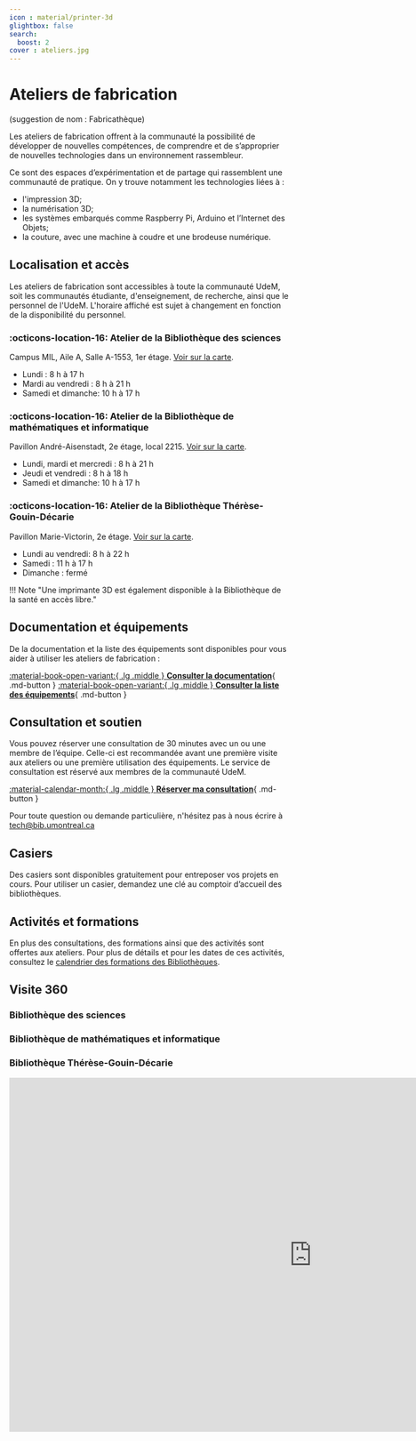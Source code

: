 ```yaml
---
icon : material/printer-3d
glightbox: false
search:
  boost: 2
cover : ateliers.jpg
---
```


# Ateliers de fabrication

(suggestion de nom : Fabricathèque)

Les ateliers de fabrication offrent à la communauté la possibilité de développer de nouvelles compétences, de comprendre et de s’approprier de nouvelles technologies dans un environnement rassembleur.

Ce sont des espaces d’expérimentation et de partage qui rassemblent une communauté de pratique. On y trouve notamment les technologies liées à :

- l'impression 3D;
- la numérisation 3D;
- les systèmes embarqués comme Raspberry Pi, Arduino et l’Internet des Objets;
- la couture, avec une machine à coudre et une brodeuse numérique.

## Localisation et accès

Les ateliers de fabrication sont accessibles à toute la communauté UdeM, soit les communautés étudiante, d'enseignement, de recherche, ainsi que le personnel de l'UdeM. L'horaire affiché est sujet à changement en fonction de la disponibilité du personnel.

### :octicons-location-16: Atelier de la Bibliothèque des sciences
Campus MIL, Aile A, Salle A-1553, 1er étage. [Voir sur la carte](https://maps.app.goo.gl/6HsLMAxoBWpQZgcD8).

- Lundi : 8 h à 17 h
- Mardi au vendredi : 8 h à 21 h
- Samedi et dimanche: 10 h à 17 h

### :octicons-location-16: Atelier de la Bibliothèque de mathématiques et informatique
Pavillon André-Aisenstadt, 2e étage, local 2215. [Voir sur la carte](https://maps.app.goo.gl/8nPFjk3nD4bDCcou5).

- Lundi, mardi et mercredi : 8 h à 21 h
- Jeudi et vendredi : 8 h à 18 h
- Samedi et dimanche: 10 h à 17 h


### :octicons-location-16: Atelier de la Bibliothèque Thérèse-Gouin-Décarie
Pavillon Marie-Victorin, 2e étage. [Voir sur la carte](https://maps.app.goo.gl/8nPFjk3nD4bDCcou5).

- Lundi au vendredi: 8 h à 22 h
- Samedi : 11 h à 17 h
- Dimanche : fermé

!!! Note "Une imprimante 3D est également disponible à la Bibliothèque de la santé en accès libre."

## Documentation et équipements

De la documentation et la liste des équipements sont disponibles pour vous aider à utiliser les ateliers de fabrication :

[:material-book-open-variant:{ .lg .middle } **Consulter la documentation**](../creatives/index.md){ .md-button  }
[:material-book-open-variant:{ .lg .middle } **Consulter la liste des équipements**](../creatives/index.md){ .md-button  }

## Consultation et soutien

Vous pouvez réserver une consultation de 30 minutes avec un ou une membre de l’équipe. Celle-ci est recommandée avant une première visite aux ateliers ou une première utilisation des équipements. Le service de consultation est réservé aux membres de la communauté UdeM.

[:material-calendar-month:{ .lg .middle } **Réserver ma consultation**](https://outlook.office365.com/owa/calendar/StudiodenregistrementdeBLSHTGD@Udemontreal.onmicrosoft.com/bookings/?skipRedirect=1){ .md-button }

Pour toute question ou demande particulière, n'hésitez pas à nous écrire à tech@bib.umontreal.ca

## Casiers
Des casiers sont disponibles gratuitement pour entreposer vos projets en cours. Pour utiliser un casier, demandez une clé au comptoir d’accueil des bibliothèques.

## Activités et formations
En plus des consultations, des formations ainsi que des activités sont offertes aux ateliers. Pour plus de détails et pour les dates de ces activités, consultez le [calendrier des formations des Bibliothèques](https://bib.umontreal.ca/formations/calendrier).

## Visite 360

### Bibliothèque des sciences

### Bibliothèque de mathématiques et informatique

### Bibliothèque Thérèse-Gouin-Décarie

<iframe src="https://bibumontreal.h5p.com/content/1292266434691659678/embed" aria-label="Bibliothèque Thérèse-Gouin-Décarie - Atelier de fabrication" width="1088" height="637" frameborder="0" allowfullscreen="allowfullscreen" allow="autoplay *; geolocation *; microphone *; camera *; midi *; encrypted-media *"></iframe><script src="https://bibumontreal.h5p.com/js/h5p-resizer.js" charset="UTF-8"></script>